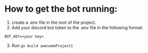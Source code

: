 # How to get the bot running:
1. create a .env file in the root of the project.
2. Add your discord bot token to the .env file in the following format:
```.dotenv
BOT_KEY=<your key>
```
3. Run `go build awesomeProject1`
